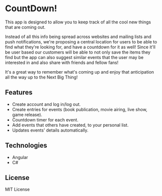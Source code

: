 # CountDown!

This app is designed to allow you to keep track of all the cool new things that are coming out.

Instead of all this info being spread across websites and mailing lists and push notifications, we're proposing a central location for users to be able to find what they're looking for, and have a countdown for it as well! Since it'll be user based our customers will be able to not only save the items they find but the app can also suggest similar events that the user may be interested in and also share with friends and fellow fans! 

It's a great way to remember what's coming up and enjoy that anticipation all the way up to the Next Big Thing!

## Features
- Create account and log in/log out.
- Create entries for events (book publication, movie airing, live show, game release).
- Countdown timer for each event.
- Add events that others have created, to your personal list.
- Updates events' details automatically.



## Technologies
- Angular
- C#


## License
MIT License


